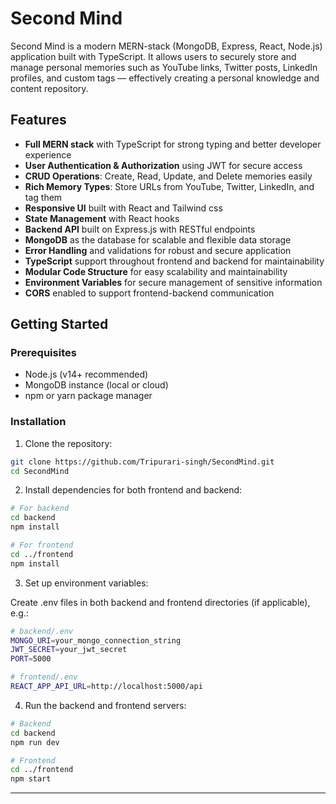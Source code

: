 # Second Mind

Second Mind is a modern MERN-stack (MongoDB, Express, React, Node.js) application built with TypeScript. It allows users to securely store and manage personal memories such as YouTube links, Twitter posts, LinkedIn profiles, and custom tags — effectively creating a personal knowledge and content repository.

## Features

- **Full MERN stack** with TypeScript for strong typing and better developer experience
- **User Authentication & Authorization** using JWT for secure access
- **CRUD Operations**: Create, Read, Update, and Delete memories easily
- **Rich Memory Types**: Store URLs from YouTube, Twitter, LinkedIn, and tag them
- **Responsive UI** built with React and Tailwind css
- **State Management** with React hooks
- **Backend API** built on Express.js with RESTful endpoints
- **MongoDB** as the database for scalable and flexible data storage
- **Error Handling** and validations for robust and secure application
- **TypeScript** support throughout frontend and backend for maintainability
- **Modular Code Structure** for easy scalability and maintainability
- **Environment Variables** for secure management of sensitive information
- **CORS** enabled to support frontend-backend communication
  

## Getting Started

### Prerequisites

- Node.js (v14+ recommended)
- MongoDB instance (local or cloud)
- npm or yarn package manager

### Installation

1. Clone the repository:

```bash
git clone https://github.com/Tripurari-singh/SecondMind.git
cd SecondMind
```
2. Install dependencies for both frontend and backend:

```bash
# For backend
cd backend
npm install

# For frontend
cd ../frontend
npm install
```

3. Set up environment variables:

Create .env files in both backend and frontend directories (if applicable), e.g.:

```bash
# backend/.env
MONGO_URI=your_mongo_connection_string
JWT_SECRET=your_jwt_secret
PORT=5000
```

```bash
# frontend/.env
REACT_APP_API_URL=http://localhost:5000/api

```

4. Run the backend and frontend servers:

```bash
# Backend
cd backend
npm run dev

# Frontend
cd ../frontend
npm start

```

---





